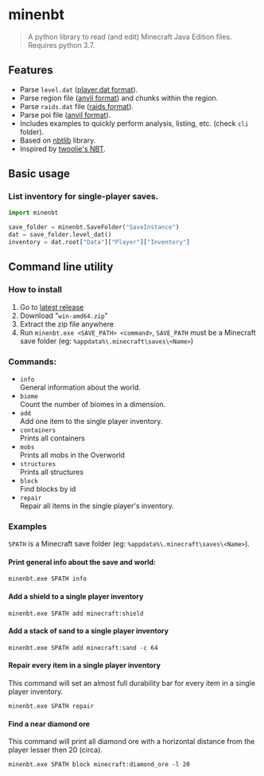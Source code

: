 # minenbt

> A python library to read (and edit) Minecraft Java Edition files. Requires python 3.7.


## Features

- Parse `level.dat` ([player.dat format](https://minecraft.gamepedia.com/Player.dat_format)).
- Parse region file ([anvil format](https://minecraft.gamepedia.com/Anvil_file_format)) and chunks within the region.
- Parse `raids.dat` file ([raids format](https://minecraft.gamepedia.com/Raids.dat_format)).
- Parse poi file ([anvil format](https://minecraft.gamepedia.com/Anvil_file_format)).
- Includes examples to quickly perform analysis, listing, etc. (check `cli` folder).
- Based on [nbtlib](https://github.com/vberlier/nbtlib/) library.
- Inspired by [twoolie's NBT](https://github.com/twoolie/NBT).


## Basic usage

### List inventory for single-player saves.

```python
import minenbt

save_folder = minenbt.SaveFolder("SaveInstance")
dat = save_folder.level_dat()
inventory = dat.root["Data"]["Player"]["Inventory"]
```

## Command line utility

### How to install

1. Go to [latest release](https://github.com/timendum/minenbt/releases/latest)
1. Download "`win-amd64.zip`"
1. Extract the zip file anywhere
1. Run  `minenbt.exe <SAVE_PATH> <command>`, `SAVE_PATH` must be a Minecraft save folder (eg: `%appdata%\.minecraft\saves\<Name>`)

### Commands:

- `info`  
General information about the world.
- `biome`  
Count the number of biomes in a dimension.
- `add`  
Add one item to the single player inventory.
- `containers`  
Prints all containers
- `mobs`  
Prints all mobs in the Overworld
- `structures`  
Prints all structures
- `block`  
Find blocks by id
- `repair`  
Repair all items in the single player's inventory.

### Examples

`SPATH` is a Minecraft save folder (eg: `%appdata%\.minecraft\saves\<Name>`).

#### Print general info about the save and world:

    minenbt.exe SPATH info

#### Add a shield to a single player inventory

    minenbt.exe SPATH add minecraft:shield

#### Add a stack of sand to a single player inventory

    minenbt.exe SPATH add minecraft:sand -c 64

#### Repair every item in a single player inventory

This command will set an almost full durability bar for every item in a single player inventory.

    minenbt.exe SPATH repair

#### Find a near diamond ore

This command will print all diamond ore with a horizontal distance from the player lesser then 20 (circa).

    minenbt.exe SPATH block minecraft:diamond_ore -l 20